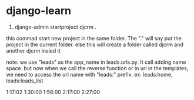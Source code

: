 # django-learn

1) django-admin startproject djcrm .

this commad start new project in the same folder. The "." will say put the project in the current folder.
else this will create a folder called djcrm and another djcrm insied it

note:
we use "leads" as the app_name in leads.urls.py. It call adding name space. but now when we call the reverse function or in url in the templates, we need to access the url name with "leads:" prefix. ex: leads:home, leads:leads_list

1:17:02
1:30:00
1:58:00
2:17:00
2:27:00


